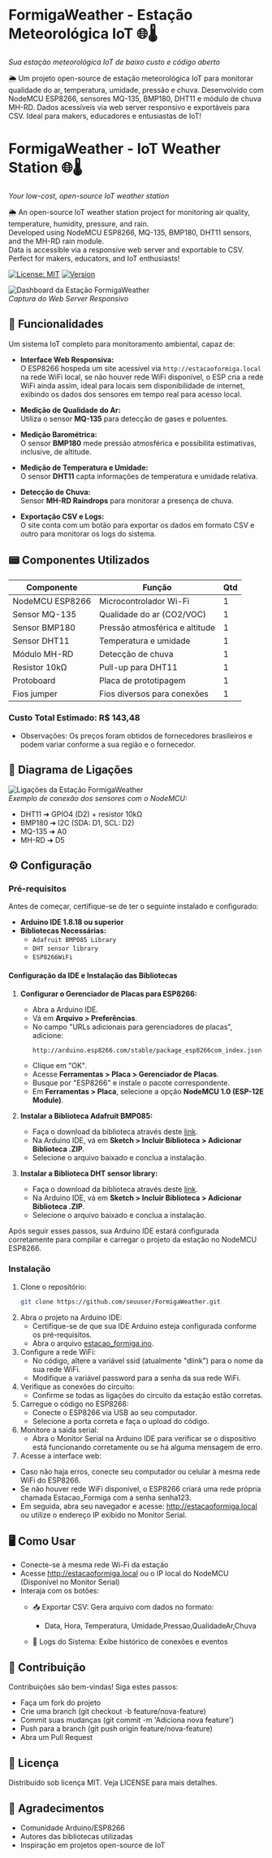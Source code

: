 # FormigaWeather - Estação Meteorológica IoT 🌐🌡️  
*Sua estação meteorológica IoT de baixo custo e código aberto*

🌦️ Um projeto open-source de estação meteorológica IoT para monitorar qualidade do ar, temperatura, umidade, pressão e chuva.   Desenvolvido com NodeMCU ESP8266, sensores MQ-135, BMP180, DHT11 e módulo de chuva MH-RD.   Dados acessíveis via web server responsivo e exportáveis para CSV. Ideal para makers, educadores e entusiastas de IoT!

# FormigaWeather - IoT Weather Station 🌐🌡️  
*Your low-cost, open-source IoT weather station*

🌦️ An open-source IoT weather station project for monitoring air quality, temperature, humidity, pressure, and rain.  
Developed using NodeMCU ESP8266, MQ-135, BMP180, DHT11 sensors, and the MH-RD rain module.  
Data is accessible via a responsive web server and exportable to CSV.  
Perfect for makers, educators, and IoT enthusiasts!  

[![License: MIT](https://img.shields.io/badge/License-MIT-green.svg)](https://opensource.org/licenses/MIT)
[![Version](https://img.shields.io/badge/Version-1.0.0-blue)](https://github.com/jancarauma/FormigaWeather)

![Dashboard da Estação FormigaWeather](estacaoformiga.png)  
*Captura do Web Server Responsivo*

## 🚀 Funcionalidades
Um sistema IoT completo para monitoramento ambiental, capaz de:

- **Interface Web Responsiva:**  
  O ESP8266 hospeda um site acessível via `http://estacaoformiga.local` na rede WiFi local, se não houver rede WiFi disponível, o ESP cria a rede WiFi ainda assim, ideal para locais sem disponibilidade de internet, exibindo os dados dos sensores em tempo real para acesso local.

- **Medição de Qualidade do Ar:**  
  Utiliza o sensor **MQ-135** para detecção de gases e poluentes.

- **Medição Barométrica:**  
  O sensor **BMP180** mede pressão atmosférica e possibilita estimativas, inclusive, de altitude.

- **Medição de Temperatura e Umidade:**  
  O sensor **DHT11** capta informações de temperatura e umidade relativa.

- **Detecção de Chuva:**  
  Sensor **MH-RD Raindrops** para monitorar a presença de chuva.

- **Exportação CSV e Logs:**  
  O site conta com um botão para exportar os dados em formato CSV e outro para monitorar os logs do sistema.

## 📟 Componentes Utilizados
| Componente          | Função                          | Qtd |
|---------------------|---------------------------------|-----|
| NodeMCU ESP8266     | Microcontrolador Wi-Fi          |  1  |
| Sensor MQ-135       | Qualidade do ar (CO2/VOC)       |  1  |
| Sensor BMP180       | Pressão atmosférica e altitude  |  1  |
| Sensor DHT11        | Temperatura e umidade           |  1  |
| Módulo MH-RD        | Detecção de chuva               |  1  |
| Resistor 10kΩ       | Pull-up para DHT11              |  1  |
| Protoboard          | Placa de prototipagem           |  1  |
| Fios jumper         | Fios diversos para conexões     |  1  |

### Custo Total Estimado: R$ 143,48
- Observações: Os preços foram obtidos de fornecedores brasileiros e podem variar conforme a sua região e o fornecedor.

## 🔌 Diagrama de Ligações
![Ligações da Estação FormigaWeather](circuit.jpg)  
*Exemplo de conexão dos sensores com o NodeMCU:*
- DHT11 ➔ GPIO4 (D2) + resistor 10kΩ
- BMP180 ➔ I2C (SDA: D1, SCL: D2)
- MQ-135 ➔ A0
- MH-RD ➔ D5

## ⚙️ Configuração

### Pré-requisitos

Antes de começar, certifique-se de ter o seguinte instalado e configurado:

- **Arduino IDE 1.8.18 ou superior**
- **Bibliotecas Necessárias:**
  - `Adafruit BMP085 Library`
  - `DHT sensor library`
  - `ESP8266WiFi`

#### Configuração da IDE e Instalação das Bibliotecas

1. **Configurar o Gerenciador de Placas para ESP8266:**
   - Abra a Arduino IDE.
   - Vá em **Arquivo > Preferências**.
   - No campo "URLs adicionais para gerenciadores de placas", adicione:
     ```
     http://arduino.esp8266.com/stable/package_esp8266com_index.json
     ```
   - Clique em "OK".
   - Acesse **Ferramentas > Placa > Gerenciador de Placas**.
   - Busque por "ESP8266" e instale o pacote correspondente.
   - Em **Ferramentas > Placa**, selecione a opção **NodeMCU 1.0 (ESP-12E Module)**.

2. **Instalar a Biblioteca Adafruit BMP085:**
   - Faça o download da biblioteca através deste [link](https://github.com/jancarauma/FormigaWeather/blob/main/Adafruit_Sensor-master.zip).
   - Na Arduino IDE, vá em **Sketch > Incluir Biblioteca > Adicionar Biblioteca .ZIP**.
   - Selecione o arquivo baixado e conclua a instalação.

3. **Instalar a Biblioteca DHT sensor library:**
   - Faça o download da biblioteca através deste [link](https://github.com/jancarauma/FormigaWeather/blob/main/DHT-sensor-library.zip).
   - Na Arduino IDE, vá em **Sketch > Incluir Biblioteca > Adicionar Biblioteca .ZIP**.
   - Selecione o arquivo baixado e conclua a instalação.

Após seguir esses passos, sua Arduino IDE estará configurada corretamente para compilar e carregar o projeto da estação no NodeMCU ESP8266.

### Instalação
1. Clone o repositório:
   ```bash
   git clone https://github.com/seuuser/FormigaWeather.git
   ```
2. Abra o projeto na Arduino IDE:
   - Certifique-se de que sua IDE Arduino esteja configurada conforme os pré-requisitos.
   - Abra o arquivo [estacao_formiga.ino](estacao_formiga.ino).
3. Configure a rede WiFi:
   - No código, altere a variável ssid (atualmente "dlink") para o nome da sua rede WiFi.
   - Modifique a variável password para a senha da sua rede WiFi.
4. Verifique as conexões do circuito:
   - Confirme se todas as ligações do circuito da estação estão corretas.
5. Carregue o código no ESP8266:
   - Conecte o ESP8266 via USB ao seu computador.
   - Selecione a porta correta e faça o upload do código.
6. Monitore a saída serial:
   - Abra o Monitor Serial na Arduino IDE para verificar se o dispositivo está funcionando corretamente ou se há alguma mensagem de erro.
7. Acesse a interface web:
  - Caso não haja erros, conecte seu computador ou celular à mesma rede WiFi do ESP8266.
  - Se não houver rede WiFi disponível, o ESP8266 criará uma rede própria chamada Estacao_Formiga com a senha senha123.
  - Em seguida, abra seu navegador e acesse: http://estacaoformiga.local ou utilize o endereço IP exibido no Monitor Serial.

## 🖥️ Como Usar
- Conecte-se à mesma rede Wi-Fi da estação
- Acesse http://estacaoformiga.local ou o IP local do NodeMCU (Disponível no Monitor Serial)
- Interaja com os botões:
  - 📥 Exportar CSV: Gera arquivo com dados no formato:
    - Data, Hora, Temperatura, Umidade,Pressao,QualidadeAr,Chuva

  - 📜 Logs do Sistema: Exibe histórico de conexões e eventos

## 🌟 Contribuição
Contribuições são bem-vindas! Siga estes passos:

- Faça um fork do projeto
- Crie uma branch (git checkout -b feature/nova-feature)
- Commit suas mudanças (git commit -m 'Adiciona nova feature')
- Push para a branch (git push origin feature/nova-feature)
- Abra um Pull Request

## 📄 Licença
Distribuído sob licença MIT. Veja LICENSE para mais detalhes.

## 🙌 Agradecimentos
- Comunidade Arduino/ESP8266
- Autores das bibliotecas utilizadas
- Inspiração em projetos open-source de IoT

